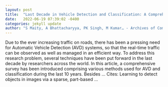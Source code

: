 ```yaml
---
layout: post
title:  "Last Decade in Vehicle Detection and Classification: A Comprehensive Survey"
date:   2022-06-19 07:39:02 -0400
categories: jekyll update
author: "S Maity, A Bhattacharyya, PK Singh, M Kumar… - Archives of Computational …, 2022"
---
```

Due to the ever increasing traffic on roads, there has been a pressing need for Automatic Vehicle Detection (AVD) systems, so that the real-time traffic can be observed as well as managed in an efficient way. To address this research problem, several techniques have been put forward in the last decade by researchers across the world. In this article, a comprehensive survey has been introduced comprising various methods used for AVD and classification during the last 10 years. Besides …
Cites: ‪Learning to detect objects in images via a sparse, part-based …‬  